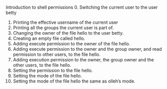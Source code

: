 Introduction to shell permissions
0. Switching the current user to the user betty
1. Printing the effective username of the current user
2. Printing all the groups the current user is part of.
3. Changing the owner of the file hello to the user betty.
4. Creating an empty file called hello.
5. Adding execute permission to the owner of the file hello.
6. Adding execute permission to the owner and the group owner, and read permission to other users, to the file hello.
7. Adding execution permission to the owner, the group owner and the other users, to the file hello.
8. Setting the permission to the file hello.
9. Setting the mode of the file hello.
10. Setting the mode of the file hello the same as olleh’s mode.

